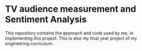 # TV audience measurement and Sentiment Analysis
 This repository contains the approach and code used by me, in implementing this project. This is also my final year project of my engineering curriculum.
